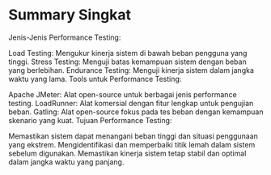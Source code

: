 # Summary Singkat
Jenis-Jenis Performance Testing:

Load Testing: Mengukur kinerja sistem di bawah beban pengguna yang tinggi.
Stress Testing: Menguji batas kemampuan sistem dengan beban yang berlebihan.
Endurance Testing: Menguji kinerja sistem dalam jangka waktu yang lama.
Tools untuk Performance Testing:

Apache JMeter: Alat open-source untuk berbagai jenis performance testing.
LoadRunner: Alat komersial dengan fitur lengkap untuk pengujian beban.
Gatling: Alat open-source fokus pada tes beban dengan kemampuan skenario yang kuat.
Tujuan Performance Testing:

Memastikan sistem dapat menangani beban tinggi dan situasi penggunaan yang ekstrem.
Mengidentifikasi dan memperbaiki titik lemah dalam sistem sebelum digunakan.
Memastikan kinerja sistem tetap stabil dan optimal dalam jangka waktu yang panjang.
